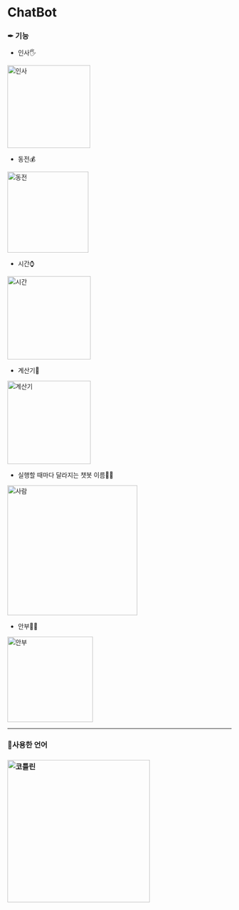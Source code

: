 # ChatBot
<h3>✒ 기능</h3>

* 인사🖐
<img width="186" alt="인사" src="https://user-images.githubusercontent.com/52944698/98655325-ad96e480-2382-11eb-9c1f-6ce70a403e10.PNG">

* 동전💰
<img width="182" alt="동전" src="https://user-images.githubusercontent.com/52944698/98659125-29932b80-2387-11eb-83fc-f6a684a47a8b.PNG">

* 시간⌚
<img width="187" alt="시간" src="https://user-images.githubusercontent.com/52944698/98659163-34e65700-2387-11eb-92bf-c2fd6f33b37a.PNG">

* 계산기🧮
<img width="187" alt="계산기" src="https://user-images.githubusercontent.com/52944698/98659077-1da76980-2387-11eb-974b-7decce5836a0.PNG">

* 실행할 때마다 달라지는 챗봇 이름👩‍💻
<img width="292" alt="사람" src="https://user-images.githubusercontent.com/52944698/98659155-331c9380-2387-11eb-9770-f07ded2223d0.PNG">

* 안부🤷‍♀️
<img width="192" alt="안부" src="https://user-images.githubusercontent.com/52944698/98659166-36b01a80-2387-11eb-8abb-96fdb5050bac.PNG">

------------------------------

<h3>📝사용한 언어<h3>
 <img width="320" alt="코틀린" src="https://user-images.githubusercontent.com/52944698/98661569-f9995780-2389-11eb-92fc-daa4f66a6e93.PNG">

